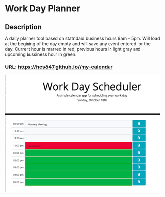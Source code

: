 # Work Day Planner

## Description

A daily planner tool based on statndard business hours 9am - 5pm. Will load at the begining of the day empty and will save any event entered for the day. Current hour is marked in red, previous hours in light gray and upcoming bussiness hour in green.

### URL: https://hcs847.github.io//my-calendar

![](2020-10-18-13-54-06.png)
